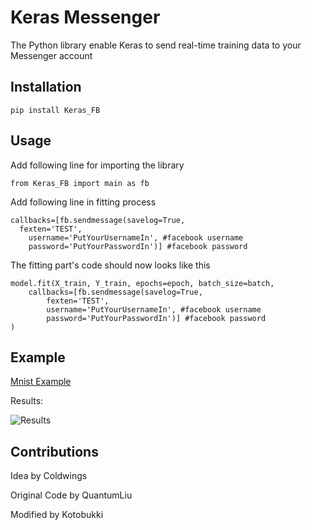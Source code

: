 # Keras Messenger
The Python library enable Keras to send real-time training data to your Messenger account

Installation
-----
```
pip install Keras_FB
```
Usage
-----
Add following line for importing the library
```
from Keras_FB import main as fb 
```

Add following line in fitting process
```
callbacks=[fb.sendmessage(savelog=True,
  fexten='TEST',
	username='PutYourUsernameIn', #facebook username
	password='PutYourPasswordIn')] #facebook password
```
The fitting part's code should now looks like this
```
model.fit(X_train, Y_train, epochs=epoch, batch_size=batch,
	callbacks=[fb.sendmessage(savelog=True,
		fexten='TEST',
		username='PutYourUsernameIn', #facebook username
		password='PutYourPasswordIn')] #facebook password
)
```
Example
-----
[Mnist Example](https://github.com/kotobukki/Keras_FB/blob/master/Examples/MNIST/MNIST_Example.py)

Results:

![Results](https://raw.githubusercontent.com/kotobukki/Keras_FB/master/Examples/MNIST/Mnist_Example.jpg)

Contributions
-----
Idea by Coldwings

Original Code by QuantumLiu

Modified by Kotobukki
